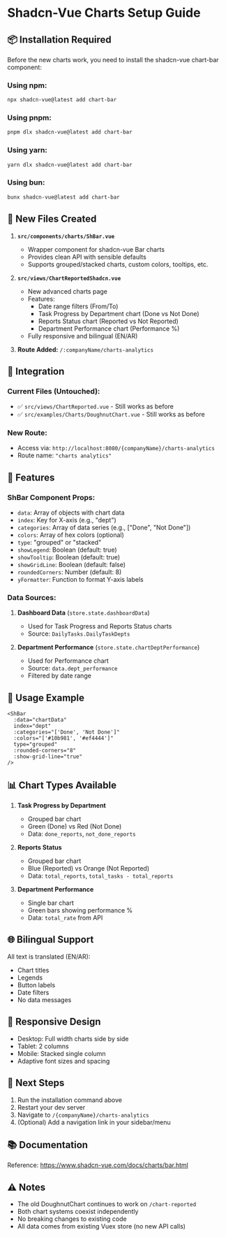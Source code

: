 # Shadcn-Vue Charts Setup Guide

## 📦 Installation Required

Before the new charts work, you need to install the shadcn-vue chart-bar component:

### Using npm:

```bash
npx shadcn-vue@latest add chart-bar
```

### Using pnpm:

```bash
pnpm dlx shadcn-vue@latest add chart-bar
```

### Using yarn:

```bash
yarn dlx shadcn-vue@latest add chart-bar
```

### Using bun:

```bash
bunx shadcn-vue@latest add chart-bar
```

## 📁 New Files Created

1. **`src/components/charts/ShBar.vue`**

   - Wrapper component for shadcn-vue Bar charts
   - Provides clean API with sensible defaults
   - Supports grouped/stacked charts, custom colors, tooltips, etc.

2. **`src/views/ChartReportedShadcn.vue`**

   - New advanced charts page
   - Features:
     - Date range filters (From/To)
     - Task Progress by Department chart (Done vs Not Done)
     - Reports Status chart (Reported vs Not Reported)
     - Department Performance chart (Performance %)
   - Fully responsive and bilingual (EN/AR)

3. **Route Added:** `/:companyName/charts-analytics`

## 🔌 Integration

### Current Files (Untouched):

- ✅ `src/views/ChartReported.vue` - Still works as before
- ✅ `src/examples/Charts/DoughnutChart.vue` - Still works as before

### New Route:

- Access via: `http://localhost:8080/{companyName}/charts-analytics`
- Route name: `"charts analytics"`

## 🎨 Features

### ShBar Component Props:

- `data`: Array of objects with chart data
- `index`: Key for X-axis (e.g., "dept")
- `categories`: Array of data series (e.g., ["Done", "Not Done"])
- `colors`: Array of hex colors (optional)
- `type`: "grouped" or "stacked"
- `showLegend`: Boolean (default: true)
- `showTooltip`: Boolean (default: true)
- `showGridLine`: Boolean (default: false)
- `roundedCorners`: Number (default: 8)
- `yFormatter`: Function to format Y-axis labels

### Data Sources:

1. **Dashboard Data** (`store.state.dashboardData`)

   - Used for Task Progress and Reports Status charts
   - Source: `DailyTasks.DailyTaskDepts`

2. **Department Performance** (`store.state.chartDeptPerformance`)
   - Used for Performance chart
   - Source: `data.dept_performance`
   - Filtered by date range

## 🚀 Usage Example

```vue
<ShBar
  :data="chartData"
  index="dept"
  :categories="['Done', 'Not Done']"
  :colors="['#10b981', '#ef4444']"
  type="grouped"
  :rounded-corners="8"
  :show-grid-line="true"
/>
```

## 📊 Chart Types Available

1. **Task Progress by Department**

   - Grouped bar chart
   - Green (Done) vs Red (Not Done)
   - Data: `done_reports`, `not_done_reports`

2. **Reports Status**

   - Grouped bar chart
   - Blue (Reported) vs Orange (Not Reported)
   - Data: `total_reports`, `total_tasks - total_reports`

3. **Department Performance**
   - Single bar chart
   - Green bars showing performance %
   - Data: `total_rate` from API

## 🌐 Bilingual Support

All text is translated (EN/AR):

- Chart titles
- Legends
- Button labels
- Date filters
- No data messages

## 📱 Responsive Design

- Desktop: Full width charts side by side
- Tablet: 2 columns
- Mobile: Stacked single column
- Adaptive font sizes and spacing

## 🎯 Next Steps

1. Run the installation command above
2. Restart your dev server
3. Navigate to `/{companyName}/charts-analytics`
4. (Optional) Add a navigation link in your sidebar/menu

## 📚 Documentation

Reference: https://www.shadcn-vue.com/docs/charts/bar.html

## ⚠️ Notes

- The old DoughnutChart continues to work on `/chart-reported`
- Both chart systems coexist independently
- No breaking changes to existing code
- All data comes from existing Vuex store (no new API calls)
